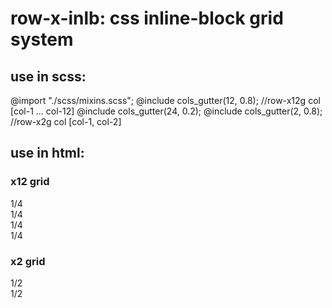 # row-x-inlb: css inline-block grid system
## use in scss: 
  @import "./scss/mixins.scss"; 
  @include cols_gutter(12, 0.8); //row-x12g col [col-1 ... col-12]
  @include cols_gutter(24, 0.2);
  @include cols_gutter(2, 0.8);  //row-x2g col [col-1, col-2]

## use in html:  
### x12 grid
<div class="row-x12g">
	<div class="col col-3"> 1/4 </div>
	<div class="col col-3"> 1/4 </div>
	<div class="col col-3"> 1/4 </div>
	<div class="col col-3"> 1/4 </div>
</div>

### x2 grid
<div class="row-x2g">
	<div class="col col-1"> 1/2 </div>
	<div class="col col-1"> 1/2 </div>
</div>
